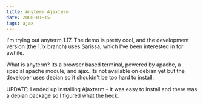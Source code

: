 ```yaml
---
title: Anyterm Ajaxterm
date: 2008-01-15
tags: ajax
---
```

I'm trying out anyterm 1.17. The demo is pretty cool, and the development version (the 1.1x branch) uses Sarissa, which I've been interested in for awhile.

What is anyterm? Its a browser based terminal, powered by apache, a special apache module, and ajax. Its not available on debian yet but the developer uses debian so it shouldn't be too hard to install.

UPDATE: I ended up installing Ajaxterm - it was easy to install and there was a debian package so I figured what the heck.

